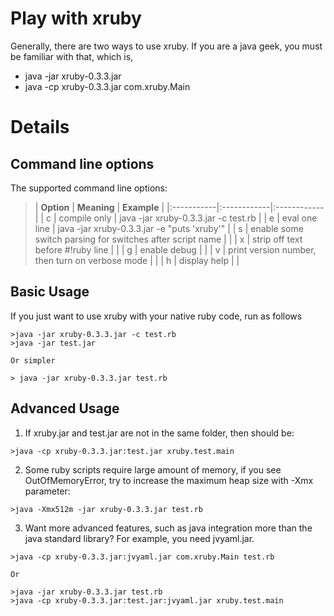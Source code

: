 # Play with xruby #

Generally, there are two ways to use xruby. If you are a java geek, you must be familiar with that, which is,

  * java -jar xruby-0.3.3.jar
  * java -cp xruby-0.3.3.jar com.xruby.Main


# Details #

## Command line options ##
The supported command line options:
> | **Option** | **Meaning** | **Example** |
|:-----------|:------------|:------------|
> |   c        | compile only | java -jar xruby-0.3.3.jar -c test.rb |
> |   e        | eval one line | java -jar xruby-0.3.3.jar -e "puts 'xruby'" |
> |   s        | enable some switch parsing for switches after script name |             |
> |   x        | strip off text before #!ruby line |             |
> |   g        | enable debug |             |
> |   v        | print version number, then turn on verbose mode |             |
> |   h        | display help |             |

## Basic Usage ##
If you just want to use xruby with your native ruby code, run as follows
```
>java -jar xruby-0.3.3.jar -c test.rb
>java -jar test.jar

Or simpler

> java -jar xruby-0.3.3.jar test.rb
```

## Advanced Usage ##
1. If xruby.jar and test.jar are not in the same folder, then should be:
```
>java -cp xruby-0.3.3.jar:test.jar xruby.test.main
```

2. Some ruby scripts require large amount of memory, if you see OutOfMemoryError, try to increase the maximum heap size with -Xmx parameter:
```
>java -Xmx512m -jar xruby-0.3.3.jar test.rb
```

3. Want more advanced features, such as java integration more than the java standard library?  For example, you need jvyaml.jar.
```
>java -cp xruby-0.3.3.jar:jvyaml.jar com.xruby.Main test.rb
  
Or

>java -jar xruby-0.3.3.jar test.rb
>java -cp xruby-0.3.3.jar:test.jar:jvyaml.jar xruby.test.main
```
